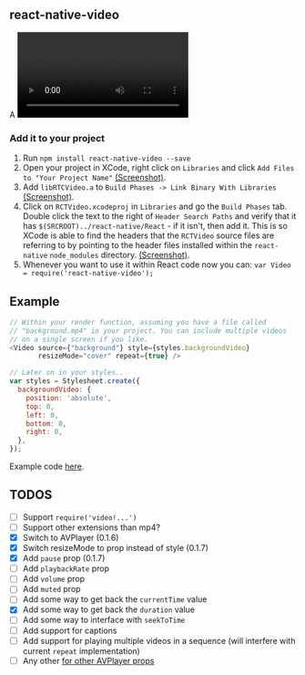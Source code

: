 ## react-native-video

A <Video> component for react-native, as seen in
[react-native-login](https://github.com/brentvatne/react-native-login).

### Add it to your project

1. Run `npm install react-native-video --save`
2. Open your project in XCode, right click on `Libraries` and click `Add
   Files to "Your Project Name"` [(Screenshot)](http://url.brentvatne.ca/g9Wp).
3. Add `libRTCVideo.a` to `Build Phases -> Link Binary With Libraries`
   [(Screenshot)](http://url.brentvatne.ca/g9Wp).
4. Click on `RCTVideo.xcodeproj` in `Libraries` and go the `Build
   Phases` tab. Double click the text to the right of `Header Search
   Paths` and verify that it has `$(SRCROOT)../react-native/React` - if it
   isn't, then add it. This is so XCode is able to find the headers that
   the `RCTVideo` source files are referring to by pointing to the
   header files installed within the `react-native` `node_modules`
   directory. [(Screenshot)](http://url.brentvatne.ca/7wE0).
5. Whenever you want to use it within React code now you can: `var Video =
   require('react-native-video');`


## Example

```javascript
// Within your render function, assuming you have a file called
// "background.mp4" in your project. You can include multiple videos
// on a single screen if you like.
<Video source={"background"} style={styles.backgroundVideo}
       resizeMode="cover" repeat={true} />

// Later on in your styles..
var styles = Stylesheet.create({
  backgroundVideo: {
    position: 'absolute',
    top: 0,
    left: 0,
    bottom: 0,
    right: 0,
  },
});
```

Example code [here](https://github.com/brentvatne/react-native-login/blob/master/index.ios.js).

## TODOS

- [ ] Support `require('video!...')`
- [ ] Support other extensions than mp4?
- [x] Switch to AVPlayer (0.1.6)
- [x] Switch resizeMode to prop instead of style (0.1.7)
- [x] Add `pause` prop (0.1.7)
- [ ] Add `playbackRate` prop
- [ ] Add `volume` prop
- [ ] Add `muted` prop
- [ ] Add some way to get back the `currentTime` value
- [x] Add some way to get back the `duration` value
- [ ] Add some way to interface with `seekToTime`
- [ ] Add support for captions
- [ ] Add support for playing multiple videos in a sequence (will interfere with current `repeat` implementation)
- [ ] Any other [for other AVPlayer props](https://developer.apple.com/library/prerelease/ios/documentation/AVFoundation/Reference/AVPlayer_Class/index.html)
